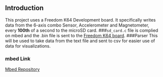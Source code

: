 ## Introduction
This project uses a Freedom K64 Development board. It specifically writes data from the 6-axis combo Sensor, Accelerometer and Magnetometer, every **100th** of a second to the microSD card. 
###`sd_card.c`
file is complied on mbed and the .bin file is sent to the [Freedom K64 board](https://developer.mbed.org/platforms/FRDM-K64F/). 
###Parser
This will be used to take data from the text file and sent to csv for easier use of data for visualizations.
### mbed Link
[Mbed Repository](https://developer.mbed.org/users/rahutchinson/code/FRDRMK64_AccelDATA2SD/)
